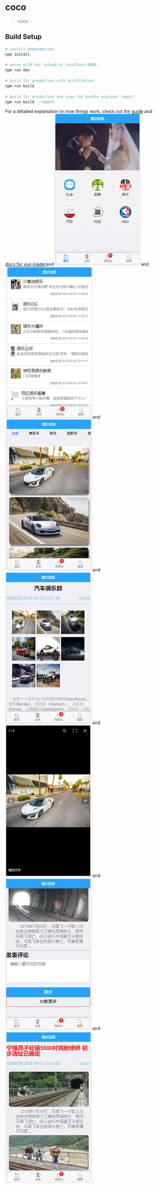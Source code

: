 # coco

> coco

## Build Setup

``` bash
# install dependencies
npm install

# serve with hot reload at localhost:8080
npm run dev

# build for production with minification
npm run build

# build for production and view the bundle analyzer report
npm run build --report
```

For a detailed explanation on how things work, check out the [guide](http://vuejs-templates.github.io/webpack/) and [docs for vue-loader](http://vuejs.github.io/vue-loader)and![Image text](https://raw.githubusercontent.com/coding66/vue_cms/master/imgfolder/2018-09-20_230653.jpg)and![Image text](https://raw.githubusercontent.com/coding66/vue_cms/master/imgfolder/2018-09-20_230718.jpg)and![Image text](https://raw.githubusercontent.com/coding66/vue_cms/master/imgfolder/2018-09-20_230736.jpg)and![Image text](https://raw.githubusercontent.com/coding66/vue_cms/master/imgfolder/2018-09-20_230753.jpg)and![Image text](https://raw.githubusercontent.com/coding66/vue_cms/master/imgfolder/2018-09-20_230806.jpg)and![Image text](https://raw.githubusercontent.com/coding66/vue_cms/master/imgfolder/2018-09-20_230839.jpg)and![Image text](https://raw.githubusercontent.com/coding66/vue_cms/master/imgfolder/2018-09-20_230907.jpg).
